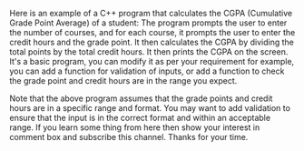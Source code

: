 Here is an example of a C++ program that calculates the CGPA (Cumulative Grade Point Average) of a student:
The program prompts the user to enter the number of courses, and for each course, it prompts the user to enter the credit hours and the grade point.
It then calculates the CGPA by dividing the total points by the total credit hours.
It then prints the CGPA on the screen.
It's a basic program, you can modify it as per your requirement for example, you can add a function for validation of inputs, or add a function to check the grade point and credit hours are in the range you expect.

Note that the above program assumes that the grade points and credit hours are in a specific range and format. You may want to add validation to ensure that the input is in the correct format and within an acceptable range.
If you learn some thing from here then show your interest in comment box and subscribe this channel. Thanks for your time.
